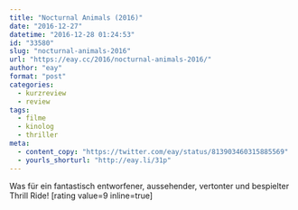 ```yaml
---
title: "Nocturnal Animals (2016)"
date: "2016-12-27"
datetime: "2016-12-28 01:24:53"
id: "33580"
slug: "nocturnal-animals-2016"
url: "https://eay.cc/2016/nocturnal-animals-2016/"
author: "eay"
format: "post"
categories:
  - kurzreview
  - review
tags:
  - filme
  - kinolog
  - thriller
meta:
  - content_copy: "https://twitter.com/eay/status/813903460315885569"
  - yourls_shorturl: "http://eay.li/31p"
---
```


Was für ein fantastisch entworfener, aussehender, vertonter und bespielter Thrill Ride! \[rating value=9 inline=true\]
